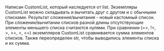 Написан CustomList, который наследуется от list. Экземпляры CustomList можно складывать и вычитать друг с другом и с обычными списками.
Результат сложения/вычитания - новый кастомный список.
При сложении/вычитании списков разной длины отсутствующие элементы меньшего списка считаются нулями.
При сравнении (==, !=, >, >=, <, <=) экземпляров CustomList сравнивается сумма элементов списков.
Также переопределен str, чтобы выводились элементы списка и их сумма.
